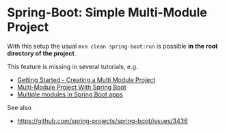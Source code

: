 # Spring-Boot: Simple Multi-Module Project

With this setup the usual `mvn clean spring-boot:run` is possible **in the root directory of the project**.

This feature is missing in several tutorials, e.g.

* [Getting Started - Creating a Multi Module Project](https://spring.io/guides/gs/multi-module/)
* [Multi-Module Project With Spring Boot](https://www.baeldung.com/spring-boot-multiple-modules)
* [Multiple modules in Spring Boot apps](https://blog.frankel.ch/multiple-modules-spring-boot-apps/)

See also

* https://github.com/spring-projects/spring-boot/issues/3436

